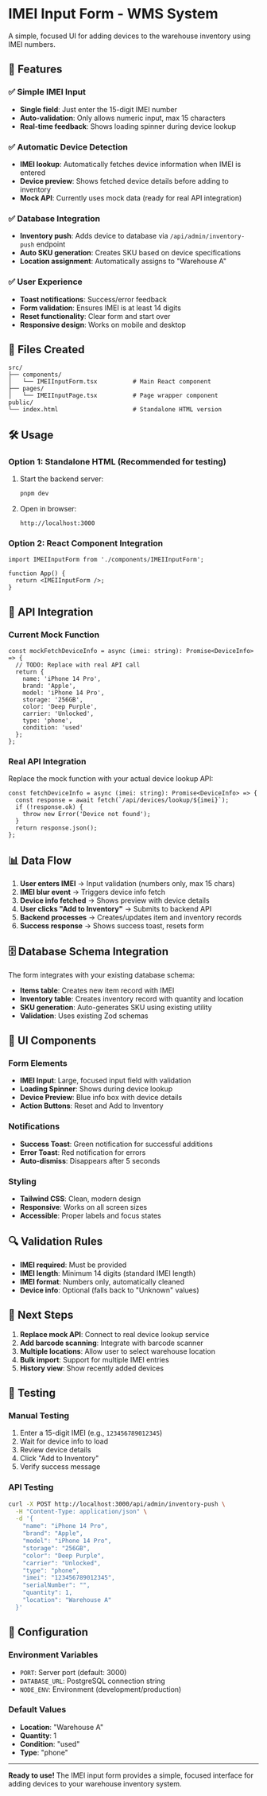 # IMEI Input Form - WMS System

A simple, focused UI for adding devices to the warehouse inventory using IMEI numbers.

## 🚀 Features

### ✅ Simple IMEI Input
- **Single field**: Just enter the 15-digit IMEI number
- **Auto-validation**: Only allows numeric input, max 15 characters
- **Real-time feedback**: Shows loading spinner during device lookup

### ✅ Automatic Device Detection
- **IMEI lookup**: Automatically fetches device information when IMEI is entered
- **Device preview**: Shows fetched device details before adding to inventory
- **Mock API**: Currently uses mock data (ready for real API integration)

### ✅ Database Integration
- **Inventory push**: Adds device to database via `/api/admin/inventory-push` endpoint
- **Auto SKU generation**: Creates SKU based on device specifications
- **Location assignment**: Automatically assigns to "Warehouse A"

### ✅ User Experience
- **Toast notifications**: Success/error feedback
- **Form validation**: Ensures IMEI is at least 14 digits
- **Reset functionality**: Clear form and start over
- **Responsive design**: Works on mobile and desktop

## 📁 Files Created

```
src/
├── components/
│   └── IMEIInputForm.tsx          # Main React component
├── pages/
│   └── IMEIInputPage.tsx          # Page wrapper component
public/
└── index.html                     # Standalone HTML version
```

## 🛠 Usage

### Option 1: Standalone HTML (Recommended for testing)
1. Start the backend server:
   ```bash
   pnpm dev
   ```

2. Open in browser:
   ```
   http://localhost:3000
   ```

### Option 2: React Component Integration
```tsx
import IMEIInputForm from './components/IMEIInputForm';

function App() {
  return <IMEIInputForm />;
}
```

## 🔧 API Integration

### Current Mock Function
```tsx
const mockFetchDeviceInfo = async (imei: string): Promise<DeviceInfo> => {
  // TODO: Replace with real API call
  return {
    name: 'iPhone 14 Pro',
    brand: 'Apple',
    model: 'iPhone 14 Pro',
    storage: '256GB',
    color: 'Deep Purple',
    carrier: 'Unlocked',
    type: 'phone',
    condition: 'used'
  };
};
```

### Real API Integration
Replace the mock function with your actual device lookup API:
```tsx
const fetchDeviceInfo = async (imei: string): Promise<DeviceInfo> => {
  const response = await fetch(`/api/devices/lookup/${imei}`);
  if (!response.ok) {
    throw new Error('Device not found');
  }
  return response.json();
};
```

## 📊 Data Flow

1. **User enters IMEI** → Input validation (numbers only, max 15 chars)
2. **IMEI blur event** → Triggers device info fetch
3. **Device info fetched** → Shows preview with device details
4. **User clicks "Add to Inventory"** → Submits to backend API
5. **Backend processes** → Creates/updates item and inventory records
6. **Success response** → Shows success toast, resets form

## 🗄 Database Schema Integration

The form integrates with your existing database schema:

- **Items table**: Creates new item record with IMEI
- **Inventory table**: Creates inventory record with quantity and location
- **SKU generation**: Auto-generates SKU using existing utility
- **Validation**: Uses existing Zod schemas

## 🎨 UI Components

### Form Elements
- **IMEI Input**: Large, focused input field with validation
- **Loading Spinner**: Shows during device lookup
- **Device Preview**: Blue info box with device details
- **Action Buttons**: Reset and Add to Inventory

### Notifications
- **Success Toast**: Green notification for successful additions
- **Error Toast**: Red notification for errors
- **Auto-dismiss**: Disappears after 5 seconds

### Styling
- **Tailwind CSS**: Clean, modern design
- **Responsive**: Works on all screen sizes
- **Accessible**: Proper labels and focus states

## 🔍 Validation Rules

- **IMEI required**: Must be provided
- **IMEI length**: Minimum 14 digits (standard IMEI length)
- **IMEI format**: Numbers only, automatically cleaned
- **Device info**: Optional (falls back to "Unknown" values)

## 🚀 Next Steps

1. **Replace mock API**: Connect to real device lookup service
2. **Add barcode scanning**: Integrate with barcode scanner
3. **Multiple locations**: Allow user to select warehouse location
4. **Bulk import**: Support for multiple IMEI entries
5. **History view**: Show recently added devices

## 🧪 Testing

### Manual Testing
1. Enter a 15-digit IMEI (e.g., `123456789012345`)
2. Wait for device info to load
3. Review device details
4. Click "Add to Inventory"
5. Verify success message

### API Testing
```bash
curl -X POST http://localhost:3000/api/admin/inventory-push \
  -H "Content-Type: application/json" \
  -d '{
    "name": "iPhone 14 Pro",
    "brand": "Apple",
    "model": "iPhone 14 Pro",
    "storage": "256GB",
    "color": "Deep Purple",
    "carrier": "Unlocked",
    "type": "phone",
    "imei": "123456789012345",
    "serialNumber": "",
    "quantity": 1,
    "location": "Warehouse A"
  }'
```

## 🔧 Configuration

### Environment Variables
- `PORT`: Server port (default: 3000)
- `DATABASE_URL`: PostgreSQL connection string
- `NODE_ENV`: Environment (development/production)

### Default Values
- **Location**: "Warehouse A"
- **Quantity**: 1
- **Condition**: "used"
- **Type**: "phone"

---

**Ready to use!** The IMEI input form provides a simple, focused interface for adding devices to your warehouse inventory system.
